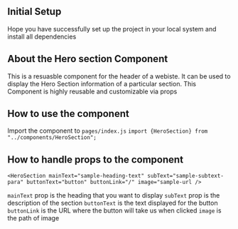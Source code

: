 ## Initial Setup

Hope you have successfully set up the project in your local system and install all dependencies

## About the Hero section Component

This is a resuasble component for the header of a webiste. It can be used to display the Hero Section information of a particular section. This Component is highly reusable and customizable via props

## How to use the component

Import the component to `pages/index.js`
`import {HeroSection} from "../components/HeroSection";`

## How to handle props to the component

```
<HeroSection mainText="sample-heading-text" subText="sample-subtext-para" buttonText="button" buttonLink="/" image="sample-url />
```

`mainText` prop is the heading that you want to display
`subText` prop is the description of the section
`buttonText` is the text displayed for the button
`buttonLink` is the URL where the button will take us when clicked
`image` is the path of image
